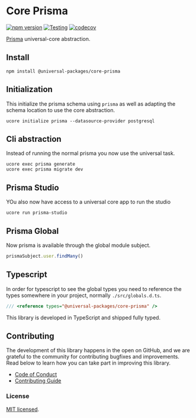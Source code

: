 # Core Prisma

[![npm version](https://badge.fury.io/js/@universal-packages%2Fcore-storage.svg)](https://www.npmjs.com/package/@universal-packages/core-prisma)
[![Testing](https://github.com/universal-packages/universal-core-prisma/actions/workflows/testing.yml/badge.svg)](https://github.com/universal-packages/universal-core-prisma/actions/workflows/testing.yml)
[![codecov](https://codecov.io/gh/universal-packages/universal-core-prisma/branch/main/graph/badge.svg?token=CXPJSN8IGL)](https://codecov.io/gh/universal-packages/universal-core-prisma)

[Prisma](https://prisma.dev/) universal-core abstraction.

## Install

```shell
npm install @universal-packages/core-prisma
```

## Initialization

This initialize the prisma schema using `prisma` as well as adapting the schema location to use the core abstraction.

```shell
ucore initialize prisma --datasource-provider postgresql
```

## Cli abstraction

Instead of running the normal prisma you now use the universal task.

```shell
ucore exec prisma generate
ucore exec prisma migrate dev
```

## Prisma Studio

YOu also now have access to a universal core app to run the studio

```shell
ucore run prisma-studio
```

## Prisma Global

Now prisma is available through the global module subject.

```ts
prismaSubject.user.findMany()
```

## Typescript

In order for typescript to see the global types you need to reference the types somewhere in your project, normally `./src/globals.d.ts`.

```ts
/// <reference types="@universal-packages/core-prisma" />
```

This library is developed in TypeScript and shipped fully typed.

## Contributing

The development of this library happens in the open on GitHub, and we are grateful to the community for contributing bugfixes and improvements. Read below to learn how you can take part in improving this library.

- [Code of Conduct](./CODE_OF_CONDUCT.md)
- [Contributing Guide](./CONTRIBUTING.md)

### License

[MIT licensed](./LICENSE).
